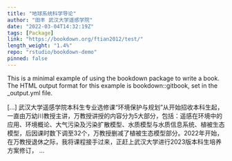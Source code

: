 ```yaml
---
title: "地球系统科学导论"
author: "田丰 武汉大学遥感学院"
date: "2022-03-04T14:32:19Z"
tags: [Package]
link: "https://bookdown.org/ftian2012/test/"
length_weight: "1.4%"
repo: "rstudio/bookdown-demo"
pinned: false
---
```


<p>This is a minimal example of using the bookdown package to write a book. The HTML output format for this example is bookdown::gitbook, set in the _output.yml file.</p> [...] 武汉大学遥感学院本科生专业选修课“环境保护与规划”从开始招收本科生起，一直由万幼川教授主讲，万教授讲授的内容分为5大部分，包括：遥感在环境中的应用、环境概论、大气污染及污染扩散模型、水质模型与水质信息系统、植被生态模型，后因课时数下调至32个，万教授删减了植被生态模型部分。2022年开始，在万教授退休之际，我将课程接手过来，正赶上武汉大学进行2023版本科生培养方案修订， ...
